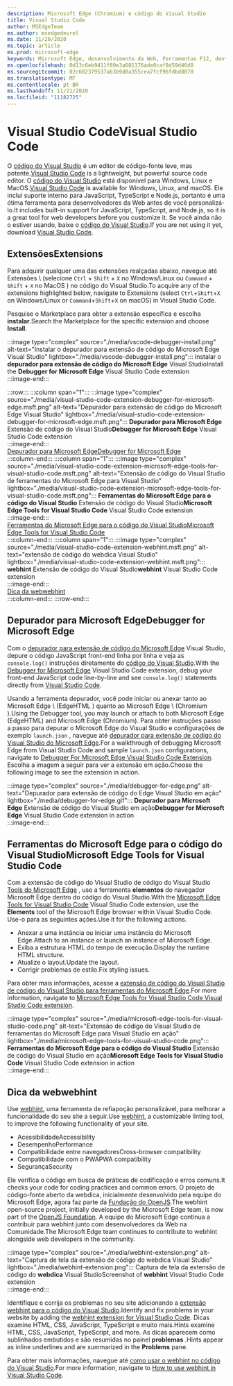 ```yaml
---
description: Microsoft Edge (Chromium) e código do Visual Studio
title: Visual Studio Code
author: MSEdgeTeam
ms.author: msedgedevrel
ms.date: 11/20/2020
ms.topic: article
ms.prod: microsoft-edge
keywords: Microsoft Edge, desenvolvimento da Web, Ferramentas F12, devtools, código vs, código do Visual Studio, depurador, dica da Web
ms.openlocfilehash: 0d13c6eb9411f89e3a681176ade0caf8d59d46d8
ms.sourcegitcommit: 02c602379537ab3b9d0a355cea7fcf96fdbd8870
ms.translationtype: MT
ms.contentlocale: pt-BR
ms.lasthandoff: 11/21/2020
ms.locfileid: "11182725"
---
```

# <span data-ttu-id="03c59-104">Visual Studio Code</span><span class="sxs-lookup"><span data-stu-id="03c59-104">Visual Studio Code</span></span>  

<span data-ttu-id="03c59-105">O [código do Visual Studio][VisualStudioCodeDocs] é um editor de código-fonte leve, mas potente.</span><span class="sxs-lookup"><span data-stu-id="03c59-105">[Visual Studio Code][VisualStudioCodeDocs] is a lightweight, but powerful source code editor.</span></span>  <span data-ttu-id="03c59-106">O [código do Visual Studio][VisualStudioCodeDocs] está disponível para Windows, Linux e MacOS.</span><span class="sxs-lookup"><span data-stu-id="03c59-106">[Visual Studio Code][VisualStudioCodeDocs] is available for Windows, Linux, and macOS.</span></span>  <span data-ttu-id="03c59-107">Ele inclui suporte interno para JavaScript, TypeScript e Node.js, portanto é uma ótima ferramenta para desenvolvedores da Web antes de você personalizá-lo.</span><span class="sxs-lookup"><span data-stu-id="03c59-107">It includes built-in support for JavaScript, TypeScript, and Node.js, so it is a great tool for web developers before you customize it.</span></span>  <span data-ttu-id="03c59-108">Se você ainda não o estiver usando, baixe o [código do Visual Studio][VisualstudioCode].</span><span class="sxs-lookup"><span data-stu-id="03c59-108">If you are not using it yet, download [Visual Studio Code][VisualstudioCode].</span></span>  

## <span data-ttu-id="03c59-109">Extensões</span><span class="sxs-lookup"><span data-stu-id="03c59-109">Extensions</span></span>  

<!--todo: We want to put something like the tiles for extensions Visual Studio Code uses on this page https://code.visualstudio.com/Docs#top-extensions but I don't think this is a markdown page.  I think it's a web page.  I couldn't find anything in https://github.com/Microsoft/vscode-docs that looks like this page. In the meantime, here's what I've come up with: -->  

<span data-ttu-id="03c59-110">Para adquirir qualquer uma das extensões realçadas abaixo, navegue até Extensões \ (selecione `Ctrl` + `Shift` + `X` no Windows/Linux ou `Command` + `Shift` + `X` no MacOS \) no código do Visual Studio.</span><span class="sxs-lookup"><span data-stu-id="03c59-110">To acquire any of the extensions highlighted below, navigate to Extensions \(select `Ctrl`+`Shift`+`X` on Windows/Linux or `Command`+`Shift`+`X` on macOS\) in Visual Studio Code.</span></span>  

<span data-ttu-id="03c59-111">Pesquise o Marketplace para obter a extensão específica e escolha **instalar**.</span><span class="sxs-lookup"><span data-stu-id="03c59-111">Search the Marketplace for the specific extension and choose **Install**.</span></span>  

:::image type="complex" source="./media/vscode-debugger-install.png" alt-text="Instalar o depurador para extensão de código do Microsoft Edge Visual Studio" lightbox="./media/vscode-debugger-install.png":::
   <span data-ttu-id="03c59-113">Instalar o **depurador para extensão de código do Microsoft Edge** Visual Studio</span><span class="sxs-lookup"><span data-stu-id="03c59-113">Install the **Debugger for Microsoft Edge** Visual Studio Code extension</span></span>  
:::image-end:::  

:::row:::
   :::column span="1":::
      :::image type="complex" source="./media/visual-studio-code-extension-debugger-for-microsoft-edge.msft.png" alt-text="Depurador para extensão de código do Microsoft Edge Visual Studio" lightbox="./media/visual-studio-code-extension-debugger-for-microsoft-edge.msft.png":::
         <span data-ttu-id="03c59-115">**Depurador para Microsoft Edge** Extensão de código do Visual Studio</span><span class="sxs-lookup"><span data-stu-id="03c59-115">**Debugger for Microsoft Edge** Visual Studio Code extension</span></span>  
      :::image-end:::  
      [<span data-ttu-id="03c59-116">Depurador para Microsoft Edge</span><span class="sxs-lookup"><span data-stu-id="03c59-116">Debugger for Microsoft Edge</span></span>](#debugger-for-microsoft-edge)  
   :::column-end:::
   :::column span="1":::
      :::image type="complex" source="./media/visual-studio-code-extension-microsoft-edge-tools-for-visual-studio-code.msft.png" alt-text="Extensão de código do Visual Studio de ferramentas do Microsoft Edge para Visual Studio" lightbox="./media/visual-studio-code-extension-microsoft-edge-tools-for-visual-studio-code.msft.png":::
         <span data-ttu-id="03c59-118">**Ferramentas do Microsoft Edge para o código do Visual Studio** Extensão de código do Visual Studio</span><span class="sxs-lookup"><span data-stu-id="03c59-118">**Microsoft Edge Tools for Visual Studio Code** Visual Studio Code extension</span></span>  
      :::image-end:::  
      [<span data-ttu-id="03c59-119">Ferramentas do Microsoft Edge para o código do Visual Studio</span><span class="sxs-lookup"><span data-stu-id="03c59-119">Microsoft Edge Tools for Visual Studio Code</span></span>](#microsoft-edge-tools-for-visual-studio-code)  
   :::column-end:::
   :::column span="1":::
      :::image type="complex" source="./media/visual-studio-code-extension-webhint.msft.png" alt-text="extensão de código do webdica Visual Studio" lightbox="./media/visual-studio-code-extension-webhint.msft.png":::
         <span data-ttu-id="03c59-121">**webhint** Extensão de código do Visual Studio</span><span class="sxs-lookup"><span data-stu-id="03c59-121">**webhint** Visual Studio Code extension</span></span>  
      :::image-end:::  
      [<span data-ttu-id="03c59-122">Dica da web</span><span class="sxs-lookup"><span data-stu-id="03c59-122">webhint</span></span>](#webhint)  
   :::column-end:::
:::row-end:::  

## <span data-ttu-id="03c59-123">Depurador para Microsoft Edge</span><span class="sxs-lookup"><span data-stu-id="03c59-123">Debugger for Microsoft Edge</span></span>  

<span data-ttu-id="03c59-124">Com o [depurador para extensão de código do Microsoft Edge][VisualstudioMarketplaceDebuggerMicrosoftEdge] Visual Studio, depure o código JavaScript front-end linha por linha e veja as `console.log()` instruções diretamente do [código do Visual Studio][VisualstudioCode].</span><span class="sxs-lookup"><span data-stu-id="03c59-124">With the [Debugger for Microsoft Edge][VisualstudioMarketplaceDebuggerMicrosoftEdge] Visual Studio Code extension, debug your front-end JavaScript code line-by-line and see `console.log()` statements directly from [Visual Studio Code][VisualstudioCode].</span></span>  
      
<span data-ttu-id="03c59-125">Usando a ferramenta depurador, você pode iniciar ou anexar tanto ao Microsoft Edge \ (EdgeHTML \) quanto ao Microsoft Edge \ (Chromium \).</span><span class="sxs-lookup"><span data-stu-id="03c59-125">Using the Debugger tool, you may launch or attach to both Microsoft Edge \(EdgeHTML\) and Microsoft Edge \(Chromium\).</span></span>  <span data-ttu-id="03c59-126">Para obter instruções passo a passo para depurar o Microsoft Edge do Visual Studio e configurações de exemplo `launch.json` , navegue até [depurador para extensão de código do Visual Studio do Microsoft Edge][VisualStudioCodeDebuggerEdge].</span><span class="sxs-lookup"><span data-stu-id="03c59-126">For a walkthrough of debugging Microsoft Edge from Visual Studio Code and sample `launch.json` configurations, navigate to [Debugger For Microsoft Edge Visual Studio Code Extension][VisualStudioCodeDebuggerEdge].</span></span>  <span data-ttu-id="03c59-127">Escolha a imagem a seguir para ver a extensão em ação.</span><span class="sxs-lookup"><span data-stu-id="03c59-127">Choose the following image to see the extension in action.</span></span>  

:::image type="complex" source="./media/debugger-for-edge.png" alt-text="Depurador para extensão de código do Edge Visual Studio em ação" lightbox="./media/debugger-for-edge.gif":::
   <span data-ttu-id="03c59-129">**Depurador para Microsoft Edge** Extensão de código do Visual Studio em ação</span><span class="sxs-lookup"><span data-stu-id="03c59-129">**Debugger for Microsoft Edge** Visual Studio Code extension in action</span></span>  
:::image-end:::  

## <span data-ttu-id="03c59-130">Ferramentas do Microsoft Edge para o código do Visual Studio</span><span class="sxs-lookup"><span data-stu-id="03c59-130">Microsoft Edge Tools for Visual Studio Code</span></span>

<span data-ttu-id="03c59-131">Com a extensão de código do Visual Studio de código do Visual Studio [Tools do Microsoft Edge][VisualstudioMarketplaceMicrosoftEdgeToolsVisualStudioCode] , use a ferramenta **elementos** do navegador Microsoft Edge dentro do código do Visual Studio.</span><span class="sxs-lookup"><span data-stu-id="03c59-131">With the [Microsoft Edge Tools for Visual Studio Code][VisualstudioMarketplaceMicrosoftEdgeToolsVisualStudioCode] Visual Studio Code extension, use the **Elements** tool of the Microsoft Edge browser within Visual Studio Code.</span></span>  <span data-ttu-id="03c59-132">Use-o para as seguintes ações.</span><span class="sxs-lookup"><span data-stu-id="03c59-132">Use it for the following actions.</span></span>  

*   <span data-ttu-id="03c59-133">Anexar a uma instância ou iniciar uma instância do Microsoft Edge.</span><span class="sxs-lookup"><span data-stu-id="03c59-133">Attach to an instance or launch an instance of Microsoft Edge.</span></span>  
*   <span data-ttu-id="03c59-134">Exiba a estrutura HTML do tempo de execução.</span><span class="sxs-lookup"><span data-stu-id="03c59-134">Display the runtime HTML structure.</span></span>  
*   <span data-ttu-id="03c59-135">Atualize o layout.</span><span class="sxs-lookup"><span data-stu-id="03c59-135">Update the layout.</span></span>  
*   <span data-ttu-id="03c59-136">Corrigir problemas de estilo.</span><span class="sxs-lookup"><span data-stu-id="03c59-136">Fix styling issues.</span></span>  
    
<span data-ttu-id="03c59-137">Para obter mais informações, acesse a [extensão de código do Visual Studio de código do Visual Studio para ferramentas do Microsoft Edge][VisualStudioCodeMicrosoftEdgeDevtoolsExtension].</span><span class="sxs-lookup"><span data-stu-id="03c59-137">For more information, navigate to [Microsoft Edge Tools for Visual Studio Code Visual Studio Code extension][VisualStudioCodeMicrosoftEdgeDevtoolsExtension].</span></span>  <!--  Choose the following image to see the extension in action.  -->  
      
:::image type="complex" source="./media/microsoft-edge-tools-for-visual-studio-code.png" alt-text="Extensão de código do Visual Studio de ferramentas do Microsoft Edge para Visual Studio em ação" lightbox="./media/microsoft-edge-tools-for-visual-studio-code.png":::
   <span data-ttu-id="03c59-139">**Ferramentas do Microsoft Edge para o código do Visual Studio** Extensão de código do Visual Studio em ação</span><span class="sxs-lookup"><span data-stu-id="03c59-139">**Microsoft Edge Tools for Visual Studio Code** Visual Studio Code extension in action</span></span>  
:::image-end:::  

## <span data-ttu-id="03c59-140">Dica da web</span><span class="sxs-lookup"><span data-stu-id="03c59-140">webhint</span></span>  
      
<span data-ttu-id="03c59-141">Use [webhint][WebhintMain], uma ferramenta de refiapoção personalizável, para melhorar a funcionalidade do seu site a seguir.</span><span class="sxs-lookup"><span data-stu-id="03c59-141">Use [webhint][WebhintMain], a customizable linting tool, to improve the following functionality of your site.</span></span>  

*   <span data-ttu-id="03c59-142">Acessibilidade</span><span class="sxs-lookup"><span data-stu-id="03c59-142">Accessibility</span></span>
*   <span data-ttu-id="03c59-143">Desempenho</span><span class="sxs-lookup"><span data-stu-id="03c59-143">Performance</span></span>
*   <span data-ttu-id="03c59-144">Compatibilidade entre navegadores</span><span class="sxs-lookup"><span data-stu-id="03c59-144">Cross-browser compatibility</span></span>
*   <span data-ttu-id="03c59-145">Compatibilidade com o PWA</span><span class="sxs-lookup"><span data-stu-id="03c59-145">PWA compatibility</span></span>
*   <span data-ttu-id="03c59-146">Segurança</span><span class="sxs-lookup"><span data-stu-id="03c59-146">Security</span></span>

<span data-ttu-id="03c59-147">Ele verifica o código em busca de práticas de codificação e erros comuns.</span><span class="sxs-lookup"><span data-stu-id="03c59-147">It checks your code for coding practices and common errors.</span></span> <span data-ttu-id="03c59-148">O projeto de código-fonte aberto da webdica, inicialmente desenvolvido pela equipe do Microsoft Edge, agora faz parte da [Fundação do OpenJS][OpenjsFoundation].</span><span class="sxs-lookup"><span data-stu-id="03c59-148">The webhint open-source project, initially developed by the Microsoft Edge team, is now part of the [OpenJS Foundation][OpenjsFoundation].</span></span>  <span data-ttu-id="03c59-149">A equipe do Microsoft Edge continua a contribuir para webhint junto com desenvolvedores da Web na Comunidade.</span><span class="sxs-lookup"><span data-stu-id="03c59-149">The Microsoft Edge team continues to contribute to webhint alongside web developers in the community.</span></span>  <!--  Choose the following image to see the extension in action.  -->  
      
:::image type="complex" source="./media/webhint-extension.png" alt-text="Captura de tela da extensão de código do webdica Visual Studio" lightbox="./media/webhint-extension.png":::
   <span data-ttu-id="03c59-151">Captura de tela da extensão de código do **webdica** Visual Studio</span><span class="sxs-lookup"><span data-stu-id="03c59-151">Screenshot of **webhint** Visual Studio Code extension</span></span>  
:::image-end:::  
      
<span data-ttu-id="03c59-152">Identifique e corrija os problemas no seu site adicionando a [extensão webhint para o código do Visual Studio][VisualstudioMarketplaceWebhint].</span><span class="sxs-lookup"><span data-stu-id="03c59-152">Identify and fix problems in your website by adding the [webhint extension for Visual Studio Code][VisualstudioMarketplaceWebhint].</span></span>  <span data-ttu-id="03c59-153">Dicas examine HTML, CSS, JavaScript, TypeScript e muito mais.</span><span class="sxs-lookup"><span data-stu-id="03c59-153">Hints examine HTML, CSS, JavaScript, TypeScript, and more.</span></span>  <span data-ttu-id="03c59-154">As dicas aparecem como sublinhados embutidos e são resumidas no painel **problemas** .</span><span class="sxs-lookup"><span data-stu-id="03c59-154">Hints appear as inline underlines and are summarized in the **Problems** pane.</span></span>  
      
<span data-ttu-id="03c59-155">Para obter mais informações, navegue até [como usar o webhint no código do Visual Studio][VisualStudioCodeWebhint].</span><span class="sxs-lookup"><span data-stu-id="03c59-155">For more information, navigate to [How to use webhint in Visual Studio Code][VisualStudioCodeWebhint].</span></span>  

<!--links -->  

[VisualStudioCodeDebuggerEdge]: ./debugger-for-edge.md "Depurador para extensão de código do Microsoft Edge Visual Studio | Documentos da Microsoft"  
[VisualStudioCodeMicrosoftEdgeDevtoolsExtension]: ./microsoft-edge-devtools-extension.md "Extensão de código do Microsoft Edge DevTools para Visual Studio | Documentos da Microsoft"  
[VisualStudioCodeWebhint]: ./webhint.md "Webhint Visual Studio extensão de código | Documentos da Microsoft"  

[VisualstudioCode]: https://code.visualstudio.com "Código do Visual Studio"  
[VisualStudioCodeDocs]: https://code.visualstudio.com/Docs "Documentação | Código do Visual Studio"   

[VisualstudioMarketplaceDebuggerMicrosoftEdge]: https://marketplace.visualstudio.com/items?itemName=msjsdiag.debugger-for-edge "Depurador para Microsoft Edge | Visual Studio Marketplace"  
[VisualstudioMarketplaceMicrosoftEdgeToolsVisualStudioCode]: https://marketplace.visualstudio.com/items?itemName=ms-edgedevtools.vscode-edge-devtools "Ferramentas do Microsoft Edge para o código do Visual Studio | Visual Studio Marketplace"  

[VisualstudioMarketplaceWebhint]: https://marketplace.visualstudio.com/items?itemName=webhint.vscode-webhint "webhint | Visual Studio Marketplace"  

[WebhintMain]:  https://webhint.io "webhint"  
[OpenjsFoundation]:  https://openjsf.org "Base do OpenJS"  
